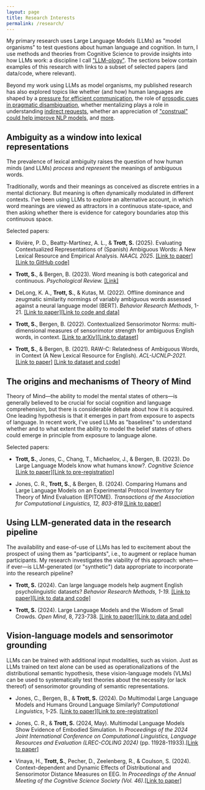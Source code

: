 ```yaml
---
layout: page
title: Research Interests
permalink: /research/
---
```


My primary research uses Large Language Models (LLMs) as "model organisms" to test questions about human language and cognition. In turn, I use methods and theories from Cognitive Science to provide insights into how LLMs work: a discipline I call ["LLM-ology"](https://seantrott.substack.com/p/so-you-want-to-be-an-llm-ologist). The sections below contain examples of this research with links to a subset of selected papers (and data/code, where relevant). 

Beyond my work using LLMs as model organisms, my published research has also explored topics like whether (and how) human languages are shaped by a [pressure for efficient communication](https://www.sciencedirect.com/science/article/pii/S0010027722000828?casa_token=SE8z5SohH1kAAAAA:Z_QKLnzu6qYtmZARc-G8QGTIeC0zQjmdhe0d_kNjYCNED_mG-RZuWd8VSQsQRbTCj0kT2a5VtQ), the role of [prosodic cues in pragmatic disambiguation](https://journals.sagepub.com/eprint/8UANYNMIMJRECBGSIFF7/full), whether mentalizing plays a role in understanding [indirect requests](https://www.tandfonline.com/doi/abs/10.1080/0163853X.2020.1822709?casa_token=KKdkcD5G1gYAAAAA:RNX7fbqe5e4Xy4f_YaLjNw0GLnKp7rwDy5oy2EU9i7T7jIk9MEI-3zm4PgS1IlABbGJmbedO5P6I), whether an appreciation of ["construal" could help improve NLP models](https://aclanthology.org/2020.acl-main.462/), and [more](https://seantrott.github.io/cv/).


## Ambiguity as a window into lexical representations

The prevalence of lexical ambiguity raises the question of how human minds (and LLMs) *process* and *represent* the meanings of ambiguous words.

Traditionally, words and their meanings as conceived as discrete entries in a mental dictionary. But meaning is often dynamically modulated in different contexts. I've been using LLMs to explore an alternative account, in which word meanings are viewed as attractors in a continuous state-space, and then asking whether there is evidence for category boundaries atop this continuous space. 

Selected papers:

- Rivière, P. D., Beatty-Martínez, A. L., & **Trott, S.** (2025). Evaluating Contextualized Representations of (Spanish) Ambiguous Words: A New Lexical Resource and Empirical Analysis. *NAACL 2025*. [[Link to paper]](https://aclanthology.org/2025.naacl-long.422/)[[Link to GitHub code]](https://github.com/seantrott/spanish_norms)

- **Trott, S.**, & Bergen, B. (2023). Word meaning is both categorical and continuous. *Psychological Review.* [[Link]](https://www.researchgate.net/profile/Sean-Trott/publication/369116867_Word_meaning_is_both_categorical_and_continuous/links/656dfb46a760eb7cc748b026/Word-Meaning-Is-Both-Categorical-and-Continuous.pdf) 

- DeLong, K. A., **Trott, S.**, & Kutas, M. (2022). Offline dominance and zeugmatic similarity normings of variably ambiguous words assessed against a neural language model (BERT). *Behavior Research Methods*, 1-21. [[Link to paper]](https://link.springer.com/article/10.3758/s13428-022-01869-6)[[Link to code and data]](https://github.com/seantrott/zeugma_norms)

- **Trott, S.**, Bergen, B. (2022). Contextualized Sensorimotor Norms: multi-dimensional measures of sensorimotor strength for ambiguous English words, in context. [[Link to arXiv]](https://arxiv.org/abs/2203.05648)[[Link to dataset]](https://github.com/seantrott/cs_norms)

- **Trott, S.**, & Bergen, B. (2021). RAW-C: Relatedness of Ambiguous Words, in Context (A New Lexical Resource for English). *ACL-IJCNLP-2021.* [[Link to paper]](https://aclanthology.org/2021.acl-long.550/) [[Link to dataset and code]](https://github.com/seantrott/raw-c) 


## The origins and mechanisms of Theory of Mind

Theory of Mind—the ability to model the mental states of others—is generally believed to be crucial for social cognition and language comprehension, but there is considerable debate about how it is acquired. One leading hypothesis is that it emerges in part from exposure to aspects of language. In recent work, I've used LLMs as "baselines" to understand whether and to what extent the ability to model the belief states of others could emerge in principle from exposure to language alone. 

Selected papers:

- **Trott, S.**, Jones, C., Chang, T., Michaelov, J., & Bergen, B. (2023). Do Large Language Models know what humans know?. *Cognitive Science* [[Link to paper]](https://onlinelibrary.wiley.com/doi/full/10.1111/cogs.13309)[[Link to pre-registration]](https://osf.io/agqwv)

- Jones, C. R., **Trott, S.**, & Bergen, B. (2024). Comparing Humans and Large Language Models on an Experimental Protocol Inventory for Theory of Mind Evaluation (EPITOME). *Transactions of the Association for Computational Linguistics, 12, 803-819.*[[Link to paper]](https://direct.mit.edu/tacl/article/doi/10.1162/tacl_a_00674/122721)


## Using LLM-generated data in the research pipeline

The availability and ease-of-use of LLMs has led to excitement about the prospect of using them as "participants", i.e., to augment or replace human participants. My research investigates the viability of this approach: when—if ever—is LLM-generated (or "synthetic") data appropriate to incorporate into the research pipeline? 

- **Trott, S.** (2024). Can large language models help augment English psycholinguistic datasets? *Behavior Research Methods, 1-19.* [[Link to paper]](https://link.springer.com/article/10.3758/s13428-024-02337-z)[[Link to data and code]](https://github.com/seantrott/llm_norms)

- **Trott, S.** (2024). Large Language Models and the Wisdom of Small Crowds. *Open Mind*, 8, 723-738. [[Link to paper]](https://direct.mit.edu/opmi/article/doi/10.1162/opmi_a_00144/121179)[[Link to data and ode]](https://github.com/seantrott/llm_clt/)


## Vision-language models and sensorimotor grounding

LLMs can be trained with additional input modalities, such as vision. Just as LLMs trained on text alone can be used as operationalizations of the distributional semantic hypothesis, these vision-language models (VLMs) can be used to systematically test theories about the necessity (or lack thereof) of sensorimotor grounding of semantic representations. 

- Jones, C., Bergen, B., & **Trott, S.** (2024). Do Multimodal Large Language Models and Humans Ground Language Similarly? *Computational Linguistics*, 1-25. [[Link to paper]](https://direct.mit.edu/coli/article/doi/10.1162/coli_a_00531/123786/Do-Multimodal-Large-Language-Models-and-Humans)[[Link to pre-registration]](https://osf.io/37pqv)  

- Jones, C. R., & **Trott, S.** (2024, May). Multimodal Language Models Show Evidence of Embodied Simulation. In *Proceedings of the 2024 Joint International Conference on Computational Linguistics, Language Resources and Evaluation (LREC-COLING 2024)* (pp. 11928-11933).[[Link to paper]](https://aclanthology.org/2024.lrec-main.1041/)  

- Vinaya, H., **Trott, S.**, Pecher, D., Zeelenberg, R., & Coulson, S. (2024). Context-dependent and Dynamic Effects of Distributional and Sensorimotor Distance Measures on EEG. In *Proceedings of the Annual Meeting of the Cognitive Science Society (Vol. 46)*.[[Link to paper]](https://escholarship.org/uc/item/4hp6g01b)






